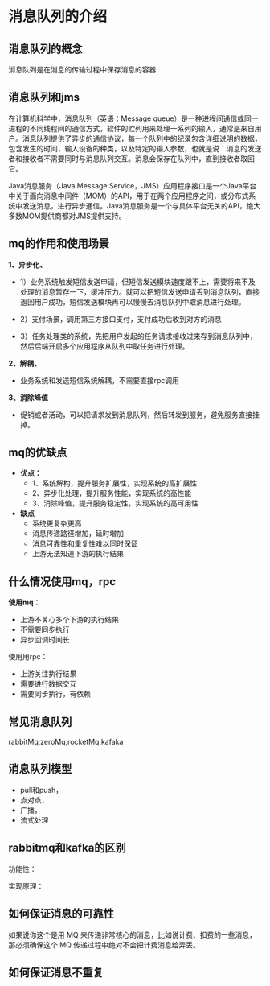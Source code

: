 # 消息队列的介绍
## 消息队列的概念
消息队列是在消息的传输过程中保存消息的容器


## 消息队列和jms
在计算机科学中，消息队列（英语：Message queue）是一种进程间通信或同一进程的不同线程间的通信方式，软件的贮列用来处理一系列的输入，通常是来自用户。消息队列提供了异步的通信协议，每一个队列中的纪录包含详细说明的数据，包含发生的时间，输入设备的种类，以及特定的输入参数，也就是说：消息的发送者和接收者不需要同时与消息队列交互。消息会保存在队列中，直到接收者取回它。

Java消息服务（Java Message Service，JMS）应用程序接口是一个Java平台中关于面向消息中间件（MOM）的API，用于在两个应用程序之间，或分布式系统中发送消息，进行异步通信。Java消息服务是一个与具体平台无关的API，绝大多数MOM提供商都对JMS提供支持。

## mq的作用和使用场景
**1、异步化、**

* 1）业务系统触发短信发送申请，但短信发送模块速度跟不上，需要将来不及处理的消息暂存一下，缓冲压力。就可以把短信发送申请丢到消息队列，直接返回用户成功，短信发送模块再可以慢慢去消息队列中取消息进行处理。

* 2）支付场景，调用第三方接口支付，支付成功后收到对方的消息

* 3）任务处理类的系统，先把用户发起的任务请求接收过来存到消息队列中，然后后端开启多个应用程序从队列中取任务进行处理。

  

**2、解耦、**

* 业务系统和发送短信系统解耦，不需要直接rpc调用

  

**3、消除峰值**

* 促销或者活动，可以把请求发到消息队列，然后转发到服务，避免服务直接挂掉。



## mq的优缺点

* **优点：**
  * 1、系统解构，提升服务扩展性，实现系统的高扩展性
  * 2、异步化处理，提升服务性能，实现系统的高性能
  * 3、消除峰值，提升服务稳定性，实现系统的高可用性
* **缺点**
  * 系统更复杂更高
  * 消息传递路径增加，延时增加
  * 消息可靠性和重复性难以同时保证
  * 上游无法知道下游的执行结果

## 什么情况使用mq，rpc
**使用mq：**

* 上游不关心多个下游的执行结果
* 不需要同步执行
* 异步回调时间长

使用用rpc：

* 上游关注执行结果
* 需要进行数据交互
* 需要同步执行，有依赖



## 常见消息队列

rabbitMq,zeroMq,rocketMq,kafaka



## 消息队列模型
- pull和push，
- 点对点，
- 广播，
- 流式处理



## rabbitmq和kafka的区别

功能性：

实现原理：



## 如何保证消息的可靠性

如果说你这个是用 MQ 来传递非常核心的消息，比如说计费、扣费的一些消息，那必须确保这个 MQ 传递过程中绝对不会把计费消息给弄丢。



## 如何保证消息不重复

